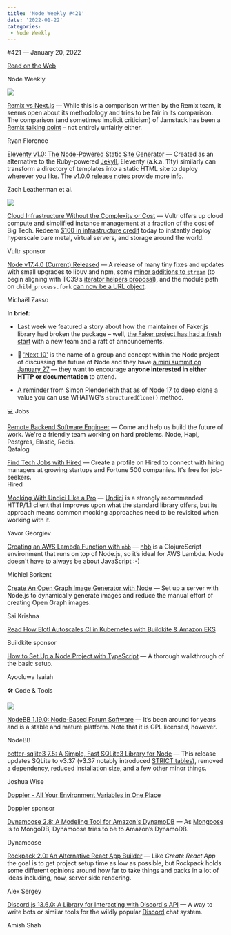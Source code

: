 ```yaml
---
title: 'Node Weekly #421'
date: '2022-01-22'
categories:
 - Node Weekly
---
```


#​421 — January 20, 2022

[Read on the Web](https://nodeweekly.com/link/118740/web)

Node Weekly

[![](https://res.cloudinary.com/cpress/image/upload/w_1280,e_sharpen:60/bammidsgeedeqn4k060q.jpg)](https://nodeweekly.com/link/118741/web)

[Remix vs Next.js](https://nodeweekly.com/link/118741/web "remix.run") — While this is a comparison written by the Remix team, it seems open about its methodology and tries to be fair in its comparison. The comparison (and sometimes implicit criticism) of Jamstack has been a [Remix talking point](https://nodeweekly.com/link/118742/web) – not entirely unfairly either.

Ryan Florence

[Eleventy v1.0: The Node-Powered Static Site Generator](https://nodeweekly.com/link/118743/web "www.11ty.dev") — Created as an alternative to the Ruby-powered [Jekyll](https://nodeweekly.com/link/118744/web), Eleventy (a.k.a. 11ty) similarly can transform a directory of templates into a static HTML site to deploy wherever you like. The [v1.0.0 release notes](https://nodeweekly.com/link/118745/web) provide more info.

Zach Leatherman et al.

[![](https://copm.s3.amazonaws.com/0b1f8e05.jpg)](https://nodeweekly.com/link/118746/web)

[Cloud Infrastructure Without the Complexity or Cost](https://nodeweekly.com/link/118746/web "vultr.com") — Vultr offers up cloud compute and simplified instance management at a fraction of the cost of Big Tech. Redeem [$100 in infrastructure credit](https://nodeweekly.com/link/118746/web) today to instantly deploy hyperscale bare metal, virtual servers, and storage around the world.

Vultr sponsor

[Node v17.4.0 (Current) Released](https://nodeweekly.com/link/118747/web "nodejs.org") — A release of many tiny fixes and updates with small upgrades to libuv and npm, some [minor additions to `stream`](https://nodeweekly.com/link/118748/web) (to begin aligning with TC39’s [iterator helpers proposal](https://nodeweekly.com/link/118749/web)), and the module path on `child_process.fork` [can now be a URL object](https://nodeweekly.com/link/118750/web).

Michaël Zasso

**In brief:**

*   Last week we featured a story about how the maintainer of Faker.js library had broken the package – well, [the Faker project has had a fresh start](https://nodeweekly.com/link/118751/web) with a new team and a raft of announcements.
    
*   📅 ['Next 10'](https://nodeweekly.com/link/118752/web) is the name of a group and concept within the Node project of discussing the future of Node and they have [a mini summit on January 27](https://nodeweekly.com/link/118753/web) — they want to encourage **anyone interested in either HTTP or documentation** to attend.
    
*   [A reminder](https://nodeweekly.com/link/118754/web) from Simon Plenderleith that as of Node 17 to deep clone a value you can use WHATWG's `structuredClone()` method.
    

💻 Jobs

[Remote Backend Software Engineer](https://nodeweekly.com/link/118755/web) — Come and help us build the future of work. We're a friendly team working on hard problems. Node, Hapi, Postgres, Elastic, Redis.  
Qatalog

[Find Tech Jobs with Hired](https://nodeweekly.com/link/118756/web) — Create a profile on Hired to connect with hiring managers at growing startups and Fortune 500 companies. It's free for job-seekers.  
Hired

[Mocking With Undici Like a Pro](https://nodeweekly.com/link/118757/web "fusebit.io") — [Undici](https://nodeweekly.com/link/118758/web) is a strongly recommended HTTP/1.1 client that improves upon what the standard library offers, but its approach means common mocking approaches need to be revisited when working with it.

Yavor Georgiev

[Creating an AWS Lambda Function with `nbb`](https://nodeweekly.com/link/118759/web "blog.michielborkent.nl") — [nbb](https://nodeweekly.com/link/118760/web) is a ClojureScript environment that runs on top of Node.js, so it’s ideal for AWS Lambda. Node doesn't have to always be about JavaScript :-)

Michiel Borkent

[Create An Open Graph Image Generator with Node](https://nodeweekly.com/link/118761/web "blog.logrocket.com") — Set up a server with Node.js to dynamically generate images and reduce the manual effort of creating Open Graph images.

Sai Krishna

[Read How Elotl Autoscales CI in Kubernetes with Buildkite & Amazon EKS](https://nodeweekly.com/link/118762/web "buildkite.com")

Buildkite sponsor

[How to Set Up a Node Project with TypeScript](https://nodeweekly.com/link/118763/web "blog.appsignal.com") — A thorough walkthrough of the basic setup.

Ayooluwa Isaiah

🛠 Code & Tools

[![](https://res.cloudinary.com/cpress/image/upload/w_1280,e_sharpen:60/pfspvjbqbtuykuv2dpv0.jpg)](https://nodeweekly.com/link/118764/web)

[NodeBB 1.19.0: Node-Based Forum Software](https://nodeweekly.com/link/118764/web "github.com") — It’s been around for years and is a stable and mature platform. Note that it is GPL licensed, however.

NodeBB

[better-sqlite3 7.5: A Simple, Fast SQLite3 Library for Node](https://nodeweekly.com/link/118765/web "github.com") — This release updates SQLite to v3.37 (v3.37 notably introduced [STRICT tables](https://nodeweekly.com/link/118766/web)), removed a dependency, reduced installation size, and a few other minor things.

Joshua Wise

[Doppler - All Your Environment Variables in One Place](https://nodeweekly.com/link/118767/web "www.doppler.com")

Doppler sponsor

[Dynamoose 2.8: A Modeling Tool for Amazon's DynamoDB](https://nodeweekly.com/link/118768/web "github.com") — As [Mongoose](https://nodeweekly.com/link/118769/web) is to MongoDB, Dynamoose tries to be to Amazon’s DynamoDB.

Dynamoose

[Rockpack 2.0: An Alternative React App Builder](https://nodeweekly.com/link/118770/web "github.com") — Like _Create React App_ the goal is to get project setup time as low as possible, but Rockpack holds some different opinions around how far to take things and packs in a lot of ideas including, now, server side rendering.

Alex Sergey

[Discord.js 13.6.0: A Library for Interacting with Discord's API](https://nodeweekly.com/link/118771/web "github.com") — A way to write bots or similar tools for the wildly popular [Discord](https://nodeweekly.com/link/118772/web) chat system.

Amish Shah